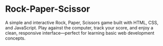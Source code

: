 # Rock-Paper-Scissor
A simple and interactive Rock, Paper, Scissors game built with HTML, CSS, and JavaScript. Play against the computer, track your score, and enjoy a clean, responsive interface—perfect for learning basic web development concepts.
